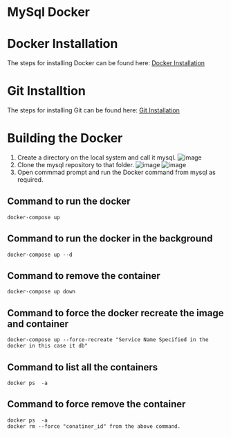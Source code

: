 # MySql Docker
# Docker Installation 
The steps for installing Docker can be found here:
  [Docker Installation](https://github.com/syntaxboard/docker-installation)
# Git Installtion 
The steps for installing Git can be found here:
  [Git Installation](https://github.com/syntaxboard/git-installtion)
# Building the Docker
1. Create a directory on the local system and call it mysql.
  ![image](https://user-images.githubusercontent.com/51730523/175397289-13dc6e85-fc9e-482c-9d9e-313412986cd7.png)
2. Clone the mysql repository to that folder.
  ![image](https://user-images.githubusercontent.com/51730523/175397784-8c7895c8-93c5-40d7-ac88-2d67f6b95f7f.png)
  ![image](https://user-images.githubusercontent.com/51730523/175398164-7fbb400e-67d9-4fa7-b99d-4a4a3496d6b7.png)
3. Open commmad prompt and run the Docker command from mysql as required.
## Command to run the docker 
   ```
   docker-compose up 
   ```
## Command to run the docker in the background
   ```
   docker-compose up --d
   ```
## Command to remove the container 
   ```
   docker-compose up down
   ```
## Command to force the docker recreate the image and container
   ```
   docker-compose up --force-recreate "Service Name Specified in the docker in this case it db"
   ```
## Command to list all the containers
   ```
   docker ps  -a
   ```
## Command to force remove the container
   ```
   docker ps  -a
   docker rm --force "conatiner_id" from the above command.
   ```
